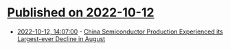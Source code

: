 # [Published on 2022-10-12](index.md)

* [2022-10-12, 14:07:00](https://soylentnews.org/article.pl?sid=22/10/11/1828245&from=rss) - [China Semiconductor Production Experienced its Largest-ever Decline in August](https://soylentnews.org/article.pl?sid=22/10/11/1828245&from=rss)
